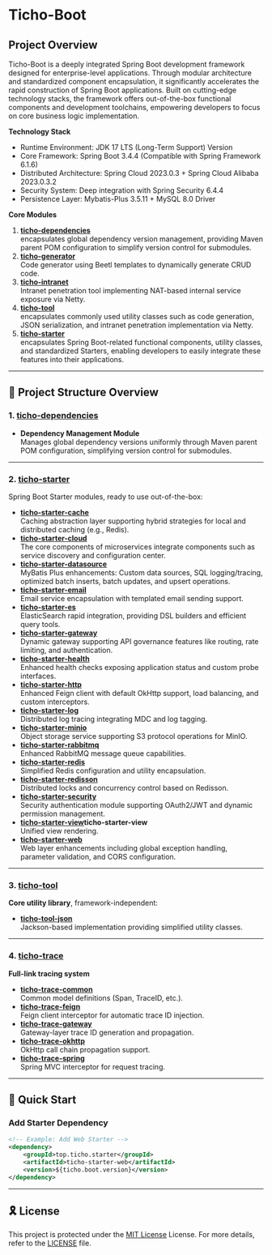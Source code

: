 # Ticho-Boot

## Project Overview

Ticho-Boot is a deeply integrated Spring Boot development framework designed for enterprise-level applications. Through
modular architecture and standardized component encapsulation, it significantly accelerates the rapid construction of
Spring Boot applications. Built on cutting-edge technology stacks, the framework offers out-of-the-box functional
components and development toolchains, empowering developers to focus on core business logic implementation.

**Technology Stack**

* Runtime Environment: JDK 17 LTS (Long-Term Support) Version
* Core Framework: Spring Boot 3.4.4 (Compatible with Spring Framework 6.1.6)
* Distributed Architecture: Spring Cloud 2023.0.3 + Spring Cloud Alibaba 2023.0.3.2
* Security System: Deep integration with Spring Security 6.4.4
* Persistence Layer: Mybatis-Plus 3.5.11 + MySQL 8.0 Driver

**Core Modules**

1. **[ticho-dependencies](ticho-dependencies)**  
   encapsulates global dependency version management, providing Maven parent
   POM configuration to simplify version control for submodules.
2. **[ticho-generator](ticho-generator)**  
   Code generator using Beetl templates to dynamically generate CRUD code.
3. **[ticho-intranet](ticho-intranet)**  
   Intranet penetration tool implementing NAT-based internal service exposure via Netty.
4. **[ticho-tool](ticho-tool)**  
   encapsulates commonly used utility classes such as code generation, JSON serialization, and
   intranet penetration implementation via Netty.
5. **[ticho-starter](ticho-starter)**  
   encapsulates Spring Boot-related functional components, utility classes, and
   standardized Starters, enabling developers to easily integrate these features into their applications.

---

## 📂 Project Structure Overview

### 1. **[ticho-dependencies](ticho-dependencies)**

- **Dependency Management Module**  
  Manages global dependency versions uniformly through Maven parent POM configuration, simplifying version control for
  submodules.

---

### 2. **[ticho-starter](ticho-starter)**

Spring Boot Starter modules, ready to use out-of-the-box:

- **[ticho-starter-cache](ticho-starter/ticho-starter-cache)**  
  Caching abstraction layer supporting hybrid strategies for local and distributed caching (e.g., Redis).
- **[ticho-starter-cloud](ticho-starter/ticho-starter-cloud)**  
  The core components of microservices integrate components such as service discovery and configuration center.
- **[ticho-starter-datasource](ticho-starter/ticho-starter-datasource)**  
  MyBatis Plus enhancements: Custom data sources, SQL logging/tracing, optimized batch inserts, batch updates, and
  upsert operations.
- **[ticho-starter-email](ticho-starter/ticho-starter-email)**  
  Email service encapsulation with templated email sending support.
- **[ticho-starter-es](ticho-starter/ticho-starter-es)**  
  ElasticSearch rapid integration, providing DSL builders and efficient query tools.
- **[ticho-starter-gateway](ticho-starter/ticho-starter-gateway)**  
  Dynamic gateway supporting API governance features like routing, rate limiting, and authentication.
- **[ticho-starter-health](ticho-starter/ticho-starter-health)**  
  Enhanced health checks exposing application status and custom probe interfaces.
- **[ticho-starter-http](ticho-starter/ticho-starter-http)**  
  Enhanced Feign client with default OkHttp support, load balancing, and custom interceptors.
- **[ticho-starter-log](ticho-starter/ticho-starter-log)**  
  Distributed log tracing integrating MDC and log tagging.
- **[ticho-starter-minio](ticho-starter/ticho-starter-minio)**  
  Object storage service supporting S3 protocol operations for MinIO.
- **[ticho-starter-rabbitmq](ticho-starter/ticho-starter-rabbitmq)**  
  Enhanced RabbitMQ message queue capabilities.
- **[ticho-starter-redis](ticho-starter/ticho-starter-redis)**  
  Simplified Redis configuration and utility encapsulation.
- **[ticho-starter-redisson](ticho-starter/ticho-starter-redisson)**  
  Distributed locks and concurrency control based on Redisson.
- **[ticho-starter-security](ticho-starter/ticho-starter-security)**  
  Security authentication module supporting OAuth2/JWT and dynamic permission management.
- **[ticho-starter-view](ticho-starter/ticho-starter-view)ticho-starter-view**  
  Unified view rendering.
- **[ticho-starter-web](ticho-starter/ticho-starter-web)**  
  Web layer enhancements including global exception handling, parameter validation, and CORS configuration.

---

### 3. **[ticho-tool](ticho-tool)**

**Core utility library**, framework-independent:

- **[ticho-tool-json](ticho-tool/ticho-tool-json)**  
  Jackson-based implementation providing simplified utility classes.

---

### 4. **[ticho-trace](ticho-trace)**

**Full-link tracing system**

- **[ticho-trace-common](ticho-trace/ticho-trace-common)**  
  Common model definitions (Span, TraceID, etc.).
- **[ticho-trace-feign](ticho-trace/ticho-trace-feign)**  
  Feign client interceptor for automatic trace ID injection.
- **[ticho-trace-gateway](ticho-trace/ticho-trace-gateway)**  
  Gateway-layer trace ID generation and propagation.
- **[ticho-trace-okhttp](ticho-trace/ticho-trace-okhttp)**  
  OkHttp call chain propagation support.
- **[ticho-trace-spring](ticho-trace/ticho-trace-spring)**  
  Spring MVC interceptor for request tracing.

---

## 🚀 Quick Start

### Add Starter Dependency

```xml
<!-- Example: Add Web Starter -->
<dependency>
    <groupId>top.ticho.starter</groupId>
    <artifactId>ticho-starter-web</artifactId>
    <version>${ticho.boot.version}</version>
</dependency>
```

---

## 🎗 License

This project is protected under the [MIT License](https://choosealicense.com/licenses/mit/) License. For more details,
refer to the [LICENSE](https://github.com/zhajianjun/ticho-boot/blob/main/LICENSE) file.